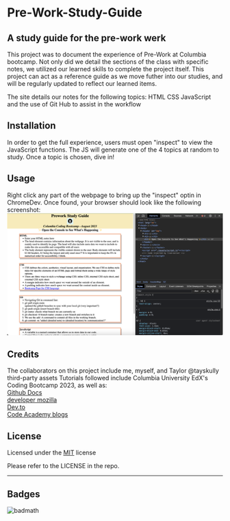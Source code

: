 # Pre-Work-Study-Guide
## A study guide for the pre-work werk

This project was to document the experience of Pre-Work at Columbia bootcamp. Not only did we detail the sections of the class with specific notes, we utilized our learned skills to complete the project itself. This project can act as a reference guide as we move futher into our studies, and will be regularly updated to reflect our learned items. 

The site details our notes for the following topics: 
HTML 
CSS
JavaScript
and the use of Git Hub to assist in the workflow


## Installation

In order to get the full experience, users must open "inspect" to view the JavaScript functions. The JS will generate one of the 4 topics at random to study. Once a topic is chosen, dive in! 

## Usage

Right click any part of the webpage to bring up the "inspect" optin in ChromeDev. Once found, your browser should look like the following screenshot:
![alt text](assets/images/screenshot.png)

## Credits

The collaborators on this project include me, myself, and Taylor
@tayskully 
 third-party assets
 Tutorials followed include Columbia University EdX's Coding Bootcamp 2023, as well as:  
 [Github Docs](https://docs.github.com/en)  
 [developer mozilla](https://developer.mozilla.org/en-US/)  
 [Dev.to](https://dev.to/)  
 [Code Academy blogs](https://www.codecademy.com/resources/blog/)  


## License

Licensed under the [MIT](LICENSE) license

Please refer to the LICENSE in the repo.

---

## Badges

![badmath](https://img.shields.io/github/languages/top/nielsenjared/badmath)

